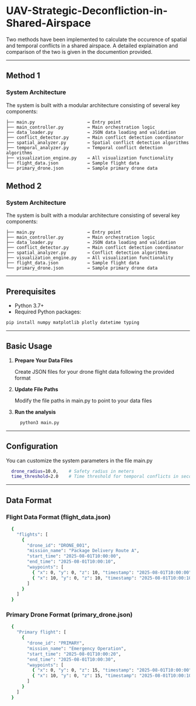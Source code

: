 # UAV-Strategic-Deconfliction-in-Shared-Airspace

Two methods have been implemented to calculate the occurence of spatial and temporal conflicts in a shared airspace.
A detailed explaination and comparison of the two is given in the documention provided.

---

## Method 1

### System Architecture

The system is built with a modular architecture consisting of several key components:

```
├── main.py                    → Entry point
├── main_controller.py         → Main orchestration logic
├── data_loader.py             → JSON data loading and validation
├── conflict_detector.py       → Main conflict detection coordinator
├── spatial_analyzer.py        → Spatial conflict detection algorithms
├── temporal_analyzer.py       → Temporal conflict detection algorithms
├── visualization_engine.py    → All visualization functionality
├── flight_data.json           → Sample flight data
└── primary_drone.json         → Sample primary drone data
```

## Method 2

### System Architecture

The system is built with a modular architecture consisting of several key components:

```
├── main.py                    → Entry point
├── main_controller.py         → Main orchestration logic
├── data_loader.py             → JSON data loading and validation
├── conflict_detector.py       → Main conflict detection coordinator
├── spatial_analyzer.py        → Conflict detection algorithms
├── visualization_engine.py    → All visualization functionality
├── flight_data.json           → Sample flight data
└── primary_drone.json         → Sample primary drone data
```

---

## Prerequisites

- Python 3.7+
- Required Python packages:

```bash
pip install numpy matplotlib plotly datetime typing
```

---

## Basic Usage

1. **Prepare Your Data Files**

   Create JSON files for your drone flight data following the provided format

2. **Update File Paths**

   Modify the file paths in main.py to point to your data files

3. **Run the analysis**
    ```bash
      python3 main.py
    ```
---

## Configuration

You can customize the system parameters in the file main.py

```bash
  drone_radius=10.0,    # Safety radius in meters
  time_threshold=2.0    # Time threshold for temporal conflicts in seconds
```
---

## Data Format

### Flight Data Format (flight_data.json)
```bash
  {
    "flights": [
      {
        "drone_id": "DRONE_001",
        "mission_name": "Package Delivery Route A",
        "start_time": "2025-08-01T10:00:00",
        "end_time": "2025-08-01T10:00:10",
        "waypoints": [
          { "x": 0, "y": 0, "z": 10, "timestamp": "2025-08-01T10:00:00" },
          { "x": 10, "y": 0, "z": 10, "timestamp": "2025-08-01T10:00:10" }
        ]
      }
    ]
  }
```

### Primary Drone Format (primary_drone.json)
```bash
  {
    "Primary flight": [
      {
        "drone_id": "PRIMARY",
        "mission_name": "Emergency Operation",
        "start_time": "2025-08-01T10:00:20",
        "end_time": "2025-08-01T10:00:30",
        "waypoints": [
          { "x": 0, "y": 0, "z": 15, "timestamp": "2025-08-01T10:00:00" },
          { "x": 10, "y": 0, "z": 15, "timestamp": "2025-08-01T10:00:10" }
        ]
      }
    ]
  }
```
